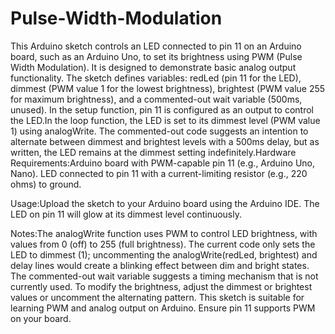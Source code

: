 # Pulse-Width-Modulation
This Arduino sketch controls an LED connected to pin 11 on an Arduino board, such as an Arduino Uno, to set its brightness using PWM (Pulse Width Modulation). It is designed to demonstrate basic analog output functionality.
The sketch defines variables: redLed (pin 11 for the LED), dimmest (PWM value 1 for the lowest brightness), brightest (PWM value 255 for maximum brightness), and a commented-out wait variable (500ms, unused). In the setup function, pin 11 is configured as an output to control the LED.In the loop function, the LED is set to its dimmest level (PWM value 1) using analogWrite. The commented-out code suggests an intention to alternate between dimmest and brightest levels with a 500ms delay, but as written, the LED remains at the dimmest setting indefinitely.Hardware Requirements:Arduino board with PWM-capable pin 11 (e.g., Arduino Uno, Nano).
LED connected to pin 11 with a current-limiting resistor (e.g., 220 ohms) to ground.

Usage:Upload the sketch to your Arduino board using the Arduino IDE.
The LED on pin 11 will glow at its dimmest level continuously.

Notes:The analogWrite function uses PWM to control LED brightness, with values from 0 (off) to 255 (full brightness).
The current code only sets the LED to dimmest (1); uncommenting the analogWrite(redLed, brightest) and delay lines would create a blinking effect between dim and bright states.
The commented-out wait variable suggests a timing mechanism that is not currently used.
To modify the brightness, adjust the dimmest or brightest values or uncomment the alternating pattern.
This sketch is suitable for learning PWM and analog output on Arduino. Ensure pin 11 supports PWM on your board.
